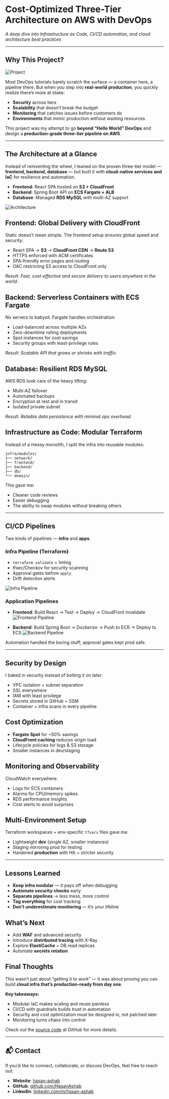 # Cost-Optimized Three-Tier Architecture on AWS with DevOps

*A deep dive into Infrastructure as Code, CI/CD automation, and cloud architecture best practices*

---

## Why This Project?
![Project](https://github.com/HasanAshab/three-tier-devops-aws/blob/main/static/images/project.png?raw=true)

Most DevOps tutorials barely scratch the surface — a container here, a pipeline there. But when you step into **real-world production**, you quickly realize there’s more at stake:

* **Security** across tiers
* **Scalability** that doesn’t break the budget
* **Monitoring** that catches issues before customers do
* **Environments** that mimic production without wasting resources

This project was my attempt to go **beyond “Hello World” DevOps** and design a **production-grade three-tier pipeline on AWS**.

---

## The Architecture at a Glance

Instead of reinventing the wheel, I leaned on the proven three-tier model — **frontend, backend, database** — but built it with **cloud-native services and IaC** for resilience and automation.

* **Frontend**: React SPA hosted on **S3 + CloudFront**
* **Backend**: Spring Boot API on **ECS Fargate + ALB**
* **Database**: Managed **RDS MySQL** with multi-AZ support

![Architecture](https://github.com/HasanAshab/three-tier-devops-aws/blob/main/infra/static/images/architecture.png?raw=true)


## Frontend: Global Delivery with CloudFront

Static doesn’t mean simple. The frontend setup ensures global speed and security:

* React SPA → **S3** → **CloudFront CDN** → **Route 53**
* HTTPS enforced with ACM certificates
* SPA-friendly error pages and routing
* OAC restricting S3 access to CloudFront only

*Result: Fast, cost-effective and secure delivery to users anywhere in the world.*


## Backend: Serverless Containers with ECS Fargate

No servers to babysit. Fargate handles orchestration:

* Load-balanced across multiple AZs
* Zero-downtime rolling deployments
* Spot instances for cost savings
* Security groups with least-privilege rules

*Result: Scalable API that grows or shrinks with traffic.*


## Database: Resilient RDS MySQL

AWS RDS took care of the heavy lifting:

* Multi-AZ failover
* Automated backups
* Encryption at rest and in transit
* Isolated private subnet

*Result: Reliable data persistence with minimal ops overhead.*


## Infrastructure as Code: Modular Terraform

Instead of a messy monolith, I split the infra into reusable modules:

```
infra/modules/
├── network/
├── frontend/
├── backend/
├── db/
└── domain/
```

This gave me:

* Cleaner code reviews
* Easier debugging
* The ability to swap modules without breaking others

---

## CI/CD Pipelines

Two kinds of pipelines — **infra** and **apps**.

### Infra Pipeline (Terraform)

* `terraform validate` + linting
* tfsec/Checkov for security scanning
* Approval gates before `apply`
* Drift detection alerts

![Infra Pipeline](https://github.com/HasanAshab/three-tier-devops-aws/blob/main/infra/static/images/cicd.png?raw=true)


### Application Pipelines

* **Frontend**: Build React → Test → Deploy → CloudFront invalidate
  ![Frontend Pipeline](https://github.com/HasanAshab/three-tier-devops-aws/blob/main/static/images/cicd/frontend.png?raw=true)

* **Backend**: Build Spring Boot → Dockerize → Push to ECR → Deploy to ECS
  ![Backend Pipeline](https://github.com/HasanAshab/three-tier-devops-aws/blob/main/static/images/cicd/backend.png?raw=true)

Automation handled the boring stuff; approval gates kept prod safe.

---

## Security by Design

I baked in security instead of bolting it on later:

* VPC isolation + subnet separation
* SSL everywhere
* IAM with least privilege
* Secrets stored in GitHub + SSM
* Container + infra scans in every pipeline


## Cost Optimization

* **Fargate Spot** for \~50% savings
* **CloudFront caching** reduces origin load
* Lifecycle policies for logs & S3 storage
* Smaller instances in dev/staging


## Monitoring and Observability

CloudWatch everywhere:

* Logs for ECS containers
* Alarms for CPU/memory spikes
* RDS performance insights
* Cost alerts to avoid surprises


## Multi-Environment Setup

Terraform workspaces + env-specific `tfvars` files gave me:

* Lightweight **dev** (single AZ, smaller instances)
* Staging mirroring prod for testing
* Hardened **production** with HA + stricter security

---

## Lessons Learned

* **Keep infra modular** — it pays off when debugging
* **Automate security checks** early
* **Separate pipelines** → less mess, more control
* **Tag everything** for cost tracking
* **Don’t underestimate monitoring** — it’s your lifeline

## What’s Next

* Add **WAF** and advanced security
* Introduce **distributed tracing** with X-Ray
* Explore **ElastiCache** + DB read replicas
* Automate **secrets rotation**

## Final Thoughts

This wasn’t just about “getting it to work” — it was about proving you can build **cloud infra that’s production-ready from day one**.

**Key takeaways:**

* Modular IaC makes scaling and reuse painless
* CI/CD with guardrails builds trust in automation
* Security and cost optimization must be designed in, not patched later
* Monitoring turns chaos into control

Check out the [source code](https://github.com/HasanAshab/three-tier-devops-aws) at GitHub for more details.


---

## 📬 Contact

If you’d like to connect, collaborate, or discuss DevOps, feel free to reach out:

* **Website**: [hasan-ashab](https://hasan-ashab.vercel.app/)
* **GitHub**: [github.com/HasanAshab](https://github.com/HasanAshab/)
* **LinkedIn**: [linkedin.com/in/hasan-ashab](https://linkedin.com/in/hasan-ashab/)

